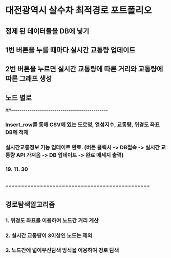 # 대전광역시 살수차 최적경로 포트폴리오

## 정제 된 데이터들을 DB에 넣기

## 1번 버튼을 누를 때마다 실시간 교통량 업데이트

## 2번 버튼을 누르면 실시간 교통량에 따른 거리와 교통량에 따른 그래프 생성

## 노드 별로 
##-----------------------------------------------


### Insert_row를 통해 CSV에 있는 도로명, 열섬지수, 교통량, 위경도 좌표 DB에 적재
### 실시간교통정보 기능 업데이트 완료. (버튼 클릭시 -> DB접속 -> 실시간 교통량 API 가져옴 -> DB 업데이트 -> 완료 메세지 출력) 
### 19. 11. 30


## ----------------------------------------------

## 경로탐색알고리즘

### 1. 위경도 좌표를 이용하여 노드간 거리 계산
### 2. 실시간 교통량이 3이상인 노드는 제외
### 3. 노드간에 넓이우선탐색 방식을 이용하여 경로 탐색
